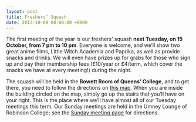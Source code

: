 ```yaml
---
layout: post
title: Freshers’ Squash
date: 2013-10-09 00:00:00 +0000
---
```


The first meeting of the year is our freshers’ squash **next Tuesday, on 15 October, from 7 pm to 10 pm**. Everyone is welcome, and we’ll show two great anime films, Little Witch Academia and Paprika, as well as provide snacks and drinks. We will even have prizes up for grabs for those who sign up and pay their membership fees (£10/year or £4/term, which cover the snacks we have at every meeting!) during the night.

The squash will be held in the **Bowett Room of Queens’ College**, and to get there, you need to follow the directions on [this map](/assets/images/posts/bowett-room.jpg). When you are inside the building circled on the map, simply go up the stairs that you’ll have on your right. This is the place where we’ll have almost all of our Tuesday meetings this term. Our Sunday meetings are held in the Umney Lounge of Robinson College; see the [Sunday meeting page](/meetings/sunday) for directions.
